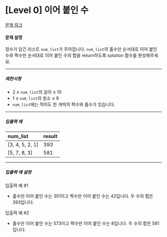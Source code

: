 # [Level 0] 이어 붙인 수

[문제 링크](https://school.programmers.co.kr/learn/courses/30/lessons/181928)

#### 문제 설명

정수가 담긴 리스트 ```num_list```가 주어집니다. ```num_list```의 홀수만 순서대로 이어 붙인 수와 짝수만 순서대로 이어 붙인 수의 합을 return하도록 solution 함수를 완성해주세요.

---

##### 제한사항

- 2 ≤ ```num_list```의 길이 ≤ 10
- 1 ≤ ```num_list```의 원소 ≤ 9
- ```num_list```에는 적어도 한 개씩의 짝수와 홀수가 있습니다.

---

##### 입출력 예

|num_list|result|
|:-----|:----|
|[3, 4, 5, 2, 1]|393|
|[5, 7, 8, 3]|581|

---

##### 입출력 예 설명

입출력 예 #1

- 홀수만 이어 붙인 수는 351이고 짝수만 이어 붙인 수는 42입니다. 두 수의 합은 393입니다.

입출력 예 #2

- 홀수만 이어 붙인 수는 573이고 짝수만 이어 붙인 수는 8입니다. 두 수의 합은 581입니다.
